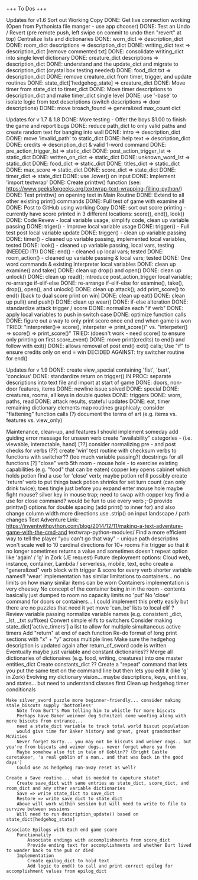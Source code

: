 +++ To Dos +++

Updates for v1.6
	Sort out Working Copy
		DONE: Get live connection working (Open from Pythonista file manger - use app chooser)
		DONE: Test an Undo / Revert (pre remote push, left swipe on commit to undo then "revert" at top)
	Centralize lists and dictionaries
		DONE: worn_dict => description_dict
		DONE: room_dict descriptions => description_dict
		DONE: writing_dict text => description_dict [remove commented txt]
		DONE: consolidate writing_dict into single level dictionary
		DONE: creature_dict descriptions => description_dict
		DONE: understand and the update_dict and migrate to description_dict (crystal box testing needed)
		DONE: food_dict txt => description_dict
		DONE: remove creature_dict from timer, trigger, and update routines
		DONE: state_dict['hedgehog_state] => creature_dict
		DONE: Move timer from state_dict to timer_dict
		DONE: Move timer descriptions to description_dict and make timer_dict single level
		DONE: use '-base' to isolate logic from text descriptions (switch descriptions => door descriptions)
		DONE: move broach_found => generalized max_count dict

Updates for v 1.7 & 1.8
		DONE: More testing - Offer the boys $1.00 to finish the game and report bugs
		DONE: reduce path_dict to only valid paths and create random text for banging into wall
		DONE: intro => description_dict
		DONE: move 'invalid_path' to static_dict
		DONE: help text => description_dict
		DONE: credits => description_dict & valid 1-word command
		DONE: pre_action_trigger_lst => static_dict
		DONE: post_action_trigger_lst => static_dict
		DONE: written_on_dict => static_dict
		DONE: unknown_word_lst => static_dict
		DONE: food_dict => static_dict
		DONE: titles_dict => static_dict
		DONE: max_score => static_dict
		DONE: score_dict => state_dict
		DONE: timer_dict => state_dict
		DONE: use .lower() on input
		DONE: Implement 'import textwrap'
			DONE: Create printtw() function (see: https://www.geeksforgeeks.org/textwrap-text-wrapping-filling-python/)
			DONE: Test printtw() on opening text in Main Routine
			DONE: Extend to all other existing print() commands
			DONE: Full test of game with examine all
		DONE: Post to GitHub using working Copy
		DONE: sort out score printing - currently have score printed in 3 different locations: score(), end(), look()
		DONE: Code Revew - local variable usage, simplify code, clean up variable passing
			DONE: triger() - Improve local variable usage
			DONE: trigger() - Full test post local variable update
			DONE: trigger() - clean up variable passing
			DONE: timer() - cleaned up variable passing, implemented local variables, tested
			DONE: look() - cleaned up variable passing, local vars, testing (NEEDED IT!)
			DONE: end() - cleaned up local vars; tested
			DONE: room_action() - cleaned up variable passing & local vars; tested
			DONE: One word commands & existing Interpreter local variables
			DONE: clean up examine() and take()
			DONE: clean up drop() and open()
			DONE: clean up unlock()
			DONE: clean up read(); introduce post_action_trigger local variable; re-arrange if-elif-else
			DONE: re-arrange if-elif-else for examine(), take(), drop(), open(), and unlock()
			DONE: clean up attack(); add print_score() to end() [back to dual score print on win]
			DONE: clean up eat()
			DONE: clean up pull() and push()
			DONE: clean up wear()
			DONE: if-else alteration
			DONE: standardize attack trigger / score
			DONE: normalize each "if verb"
		DONE: apply local variables to push in switch case
		DONE: optimize function calls
			DONE: figure out a way to only print score once end end when game is won
			TRIED: "interpreter()=> score(), interpeter => print_score()" vs. "interpeter() => score() => print_score()"
				TRIED: (doesn't work - need score() to ensure only printing on first score_event)
			DONE: move print(credits) to end() and follow with exit()
				DONE: allows removal of post end() exit() calls; Use "if" to ensure credits only on end = win
		DECIDED AGAINST: try switcher routine for end()
		
Updates for v 1.9
		DONE: create view_special containing 'fist', 'burt', 'concious'
		DONE: standardize return on trigger()
		IN PROC: separate descriptions into text file and import at start of game
			DONE: doors, non-door features, items
			DONE: newline issue solved
			DONE: special
			DONE: creatures, rooms, all keys in double quotes
			DONE: triggers
			DONE: worn, paths, read
			DONE: attack results, stateful updates
			DONE: eat, timer
			remaining dictionary elements
		map routines graphicaly; consider "flattening" function calls (?)
		document the terms of art (e.g. items vs. features vs. view_only)


Maintenance, clean-up, and features I should implement someday
	add guiding error message for unseen verb
	create "availability" categories - (i.e. viewable, interactable, hand) [??]
	consider normalizing pre - and post checks for verbs (??)
	create 'win' test routine with checksum
	verbs to functions with switcher?? (too much variable passing?)
	docstrings for all functions [?]
	"close" verb
	5th room - mouse hole - to exercise existing capabilities (e.g. "food" that can be eaten)
		copper key opens cabinet which holds potion
		find a use for 'close' verb; maybe potion refill
		possibly create 'return' verb to put things back
		potion shrinks for set turn count (can only drink twice); toes tingle just before you expand
		enter mouse hole
		maybe fight mouse?
		silver key in mouse trap; need to swap with copper key
		find a use for close command?
		would be fun to use every verb ;-D
	provide printtw() options for double spacing (add print() to inner for) and also change column width 
	more directions
	use .strip() on input
	landscape / path changes
	Text Adventure Link: https://inventwithpython.com/blog/2014/12/11/making-a-text-adventure-game-with-the-cmd-and textwrap-python-modules/
	Find a more efficient way to tell the player "you can't go that way" - unique path descriptins won't scale well to 10 cardinal directions for 10+ rooms
	Fix trigger so that it no longer sometimes returns a value and sometimes doesn't
	repeat option like 'again' / 'g' in Zork (JE request)
	Future deployment options: Cloud web, instance, container, Lambda / serverless, mobile, text, echo
	create a "generalized" verb block with trigger & score for every verb
	shorter variable names!!
	'wear' implementation has similar limitations to containers... no limits on how many similar items can be worn
	Containers implementation is very cheesey 
			No concept of the container being _in_ in the room - contents basically just dumped to room
			no capacity limits
			no 'put'
		No 'close' command for doors or containers...
			I could implement this pretty easily but there are no puzzles that need it yet
		move 'can_be' lists to local elif ?
	   	Review variable passing
		normalize variable names (e.g. consistent _dict, _lst, _txt suffixes)
		Convert simple elifs to switchers
		Consider making state_dict['active_timers'] a list to allow for multiple simultaneous active timers
		Add "return" at end of each function
		Re-do format of long print sections with "x" + "y" across multiple lines
		Make sure the hedgehog description is updated again after return_of_sword code is written
		Eventually maybe just variable and constant dictionaries??
		Merge all dictionaries of dictionaires (e.g. food, writing, creatures) into one master entities_dict
		Create constants_dict ??
		Create a "repeat" command that lets you put the same text on the command line but then lets you edit it (like 'g' in Zork)
		Evolving my dictionary vision... maybe descriptions, keys, entities, and states... but need to understand classes first
		Clean up hedgehog timer conditionals

	Make silver_sword puzzle more beginner-friendly... consider making stale_biscuts supply 'bottomless'
		Note from Burt's Mom telling him to whistle for more biscuts
		Perhaps have Baker weinner dog Schnitzel come woofing along with more biscuts from entrance... 
		need a state_dict variable to track total world biscut population
		would give time for Baker history and great, great grandmother McVities 
		Never forget Burty... you may not be biscuts and weiner dogs.. but you're from biscuts and weiner dogs.. never forget where ya from
		Maybe somehow also fit in tale of Goblin?? (Bright Castle caretakeer, 'a real goblin of a man.. and that was back in the good days')
		Could use as hedgehog run-away reset as well?

	Create a Save routine... what is needed to caputure state?
		Create save_dict with same entries as state_dict, score_dict, and room_dict and any other variable dictionaries
		Save => write state_dict to save_dict
		Restore => write save_dict to state_dict
		Above will work within session but will need to write to file to survive between sessions
 		Will need to run description_update() based on state_dict[hedgehog_state] 

	Associate Epilogs with Each end game score
		Functionality
			Associate endings with accomplishments from score_dict 
			Provide ending text for accomplishments and whether Burt lived to wander back to the pub or died
		Implementation
			Create epilog_dict to hold text
			Add logic to end() to call and print correct epilog for accomplishment values from epilog_dict
